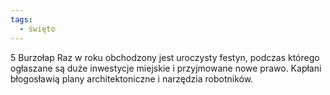 ```yaml
---
tags:
  - święto
---
```

5 Burzołap
Raz w roku obchodzony jest uroczysty festyn, podczas którego ogłaszane są duże inwestycje miejskie i przyjmowane nowe prawo. Kapłani błogosławią plany architektoniczne i narzędzia robotników.
